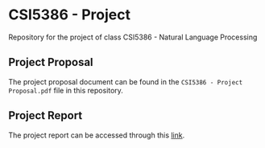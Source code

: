 # CSI5386 - Project
Repository for the project of class CSI5386 - Natural Language Processing

## Project Proposal

The project proposal document can be found in the `CSI5386 - Project Proposal.pdf` file in this repository.

## Project Report 

The project report can be accessed through this [link](https://uottawa-my.sharepoint.com/personal/aheymans_uottawa_ca/_layouts/15/guestaccess.aspx?guestaccesstoken=rznNRcLvUxfzXdPrUvGZvKyasNS%2Fa1GL3R5Yf%2Ffhzm4%3D&docid=2_14fc6319776da4506a98fc78c989fe34e&rev=1&e=uFPGN1).
